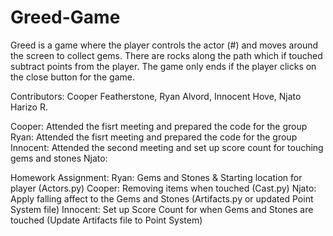 # Greed-Game

Greed is a game where the player controls the actor (#) and moves around the screen to collect gems. There are rocks along the path which if touched subtract points from the player. The game only ends if the player clicks on the close button for the game.

Contributors: Cooper Featherstone, Ryan Alvord, Innocent Hove, Njato Harizo R.

Cooper: Attended the fisrt meeting and prepared the code for the group
Ryan: Attended the fisrt meeting and prepared the code for the group
Innocent: Attended the second meeting and set up score count for touching gems and stones
Njato:


Homework Assignment:
Ryan: Gems and Stones & Starting location for player (Actors.py)
Cooper: Removing items when touched (Cast.py)
Njato: Apply falling affect to the Gems and Stones (Artifacts.py or updated Point System file)
Innocent: Set up Score Count for when Gems and Stones are touched (Update Artifacts file to Point System)
